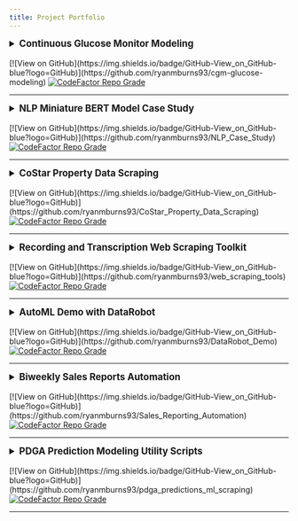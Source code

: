 ```yaml
---
title: Project Portfolio
---
```


<details><summary style="font-size: 120%;"><b>Continuous Glucose Monitor Modeling</b></summary>
<p>
<br>
This project is designed to extend personal diabetes data and insights into the realm of real-time streaming, IoT integrations, and data science predictive modeling techniques. The project is launched from a foundation of diabetes data democratization facilitated by <a href="https://nightscout.github.io/">Nightscout</a>, an open-source cloud application used by people with diabetes, providers, and caretakers to visualize, store and share the data from their Continuous Glucose Monitoring sensors in real-time.

Having recently established sensor data accessibility via a web-hosted MongoDB database, I am actively pursuing two aims with this project:

1. Extend the data availability onto IoT technologies visualizing current blood glucose levels and directional trends.
2. Apply cutting edge ML/AI modeling techniques to train novel predictive algorithms and compare performance to current industry standards.
</p>
</details>
<br>
[![View on GitHub](https://img.shields.io/badge/GitHub-View_on_GitHub-blue?logo=GitHub)](https://github.com/ryanmburns93/cgm-glucose-modeling)
<a href="https://www.codefactor.io/repository/github/ryanmburns93/cgm-glucose-modeling"><img src="https://www.codefactor.io/repository/github/ryanmburns93/cgm-glucose-modeling/badge" alt="CodeFactor Repo Grade" /></a>

---

<details><summary style="font-size: 120%;"><b>NLP Miniature BERT Model Case Study</b></summary>
<p>
<br>
This project is a case study on developing NLP applications in a low-resource corporate environment operating a client-centric, service-based business model. I pretrained miniature BERT masked language models on domain-adapted vocabulary sourced from client-facing research documents. I demonstrated light improvements in model performance over baseline when finetuned to categorize client consultation requests by topic.
</p>
</details>
<br>
[![View on GitHub](https://img.shields.io/badge/GitHub-View_on_GitHub-blue?logo=GitHub)](https://github.com/ryanmburns93/NLP_Case_Study)
<a href="https://www.codefactor.io/repository/github/ryanmburns93/nlp_case_study"><img src="https://www.codefactor.io/repository/github/ryanmburns93/nlp_case_study/badge" alt="CodeFactor Repo Grade" /></a>

---

<details><summary style="font-size: 120%;"><b>CoStar Property Data Scraping</b></summary>
<p>
<br>
This project sought to collect over forty attributes for more than 850 competitor multi-family apartment home properties from the <a href="https://www.costar.com/">CoStar property research platform</a>. The program achieved data collection, cleansing, and injection into storage in less than eight minutes start to finish. CoStar recently updated the service's <a href="https://www.costar.com/about/terms-conditions">Terms of Use</a> to explicitly prohibit the web scraping techniques and reverse-engineering of the CoStar product utilized in this program. I ultimately led the project in an alternate direction to acquire similar data while keeping the business in compliance with CoStar's Terms of Use, and have shared the original program as proof of work.
</p>
</details>
<br>
[![View on GitHub](https://img.shields.io/badge/GitHub-View_on_GitHub-blue?logo=GitHub)](https://github.com/ryanmburns93/CoStar_Property_Data_Scraping)
<a href="https://www.codefactor.io/repository/github/ryanmburns93/CoStar_Property_Data_Scraping"><img src="https://www.codefactor.io/repository/github/ryanmburns93/CoStar_Property_Data_Scraping/badge" alt="CodeFactor Repo Grade" /></a>

---

<details><summary style="font-size: 120%;"><b>Recording and Transcription Web Scraping Toolkit</b></summary>
<p>
<br>
I developed this toolkit to automate the collection of video recordings, recording metadata, and transcripts from a variety of different video conference, video hosting, and transcription service platforms. I personally utilized the tools during my four years working in client relationship management remotely supporting a territory containing hundreds of clients.
</p>
</details>
<br>
[![View on GitHub](https://img.shields.io/badge/GitHub-View_on_GitHub-blue?logo=GitHub)](https://github.com/ryanmburns93/web_scraping_tools)
<a href="https://www.codefactor.io/repository/github/ryanmburns93/web_scraping_tools"><img src="https://www.codefactor.io/repository/github/ryanmburns93/web_scraping_tools/badge" alt="CodeFactor Repo Grade" /></a>

---

<details><summary style="font-size: 120%;"><b>AutoML Demo with DataRobot</b></summary>
<p>
<br>
I created a tutorial and video demonstration of the automatic machine learning (AutoML) tool DataRobot. The tutorial provides a simple demonstration of DataRobot integration into a project applying sentiment analysis to daily chatbot message data to rank order prospect follow-up outreach conducted the following day. The final application can be viewed in the separate <a href="https://github.com/ryanmburns93/Prospect_Ranked_Followup_App">Prospect Ranked Follow-up Application</a> repository.
</p>
</details>
<br>
[![View on GitHub](https://img.shields.io/badge/GitHub-View_on_GitHub-blue?logo=GitHub)](https://github.com/ryanmburns93/DataRobot_Demo)
<a href="https://www.codefactor.io/repository/github/ryanmburns93/datarobot_demo"><img src="https://www.codefactor.io/repository/github/ryanmburns93/datarobot_demo/badge" alt="CodeFactor Repo Grade" class="CF-Badge"/></a>

---

<details><summary style="font-size: 120%;"><b>Biweekly Sales Reports Automation</b></summary>
<p>
<br>
As the lucky husband to the founder of <a href="https://www.thebeverlycollective.co/">The Beverly Collective</a>, a Colorado-based art collective, I built this program to reduce the manual workload of sending out biweekly sales reports emails to the 30+ artists and makers vending through the collective. I completed coding for this program in less than 5 hours and reduced the hourly workload from 10 hours per month to only 2 hours focused on email validation, payment processing, and vendor support each month. I successfully leveraged the Gmail API to gather user permissions and create email drafts within the user email and consumed Excel files into the Python-based program using the OpenPyxl library.
</p>
</details>
<br>
[![View on GitHub](https://img.shields.io/badge/GitHub-View_on_GitHub-blue?logo=GitHub)](https://github.com/ryanmburns93/Sales_Reporting_Automation)
<a href="https://www.codefactor.io/repository/github/ryanmburns93/sales_reporting_automation"><img src="https://www.codefactor.io/repository/github/ryanmburns93/sales_reporting_automation/badge" alt="CodeFactor Repo Grade" /></a>

---

<details><summary style="font-size: 120%;"><b>PDGA Prediction Modeling Utility Scripts</b></summary>
<p>
<br>
I co-authored a blog series hosted on Ultiworld Disc Golf predicting disc golf player performance at elite series events. I contributed player performance web scraping and GIS data collection capabilities, cleaned and preprocessed data, and edited post content. The scripts hosted in this repository demonstrate some of the larger data collection efforts feeding parts of the model. This was my first time ever using Python, and I am in the process of revisiting the files to spruce up the content. 

The blog posts are available on the <a href="https://discgolf.ultiworld.com/author/rburns/">Ultiworld Disc Golf website</a>.
</p>
</details>
<br>
[![View on GitHub](https://img.shields.io/badge/GitHub-View_on_GitHub-blue?logo=GitHub)](https://github.com/ryanmburns93/pdga_predictions_ml_scraping)
<a href="https://www.codefactor.io/repository/github/ryanmburns93/pdga_predictions_ml_scraping"><img src="https://www.codefactor.io/repository/github/ryanmburns93/pdga_predictions_ml_scraping/badge" alt="CodeFactor Repo Grade" /></a>

---
